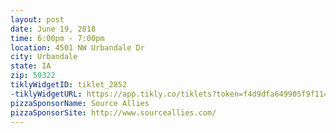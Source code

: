 ```yaml
---
layout: post
date: June 19, 2018
time: 6:00pm - 7:00pm
location: 4501 NW Urbandale Dr
city: Urbandale
state: IA
zip: 50322
tiklyWidgetID: tiklet_2852
-tiklyWidgetURL: https://app.tikly.co/tiklets?token=f4d9dfa649905f9f114f31dcdd79cf469f89552c 
pizzaSponsorName: Source Allies
pizzaSponsorSite: http://www.sourceallies.com/
---
```

